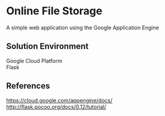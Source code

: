 # Online File Storage

A simple web application using the Google Application Engine

## Solution Environment

Google Cloud Platform  
Flask

## References

https://cloud.google.com/appengine/docs/  
http://flask.pocoo.org/docs/0.12/tutorial/
